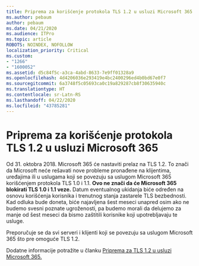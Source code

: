 ```yaml
---
title: Priprema za korišćenje protokola TLS 1.2 u usluzi Microsoft 365
ms.author: pebaum
author: pebaum
ms.date: 04/21/2020
ms.audience: ITPro
ms.topic: article
ROBOTS: NOINDEX, NOFOLLOW
localization_priority: Critical
ms.custom:
- "1266"
- "1600052"
ms.assetid: d5c84f5c-a3ca-4abd-8633-7e9ff01328a9
ms.openlocfilehash: 4d4206036e293419e4bc2400296ed4b0bd67e0f7
ms.sourcegitcommit: 6a3748f5c05693ca0c19a829287cb8f30635940c
ms.translationtype: HT
ms.contentlocale: sr-Latn-RS
ms.lasthandoff: 04/22/2020
ms.locfileid: "43785281"
---
```

# <a name="prepare-for-use-of-tls-12-in-microsoft-365"></a>Priprema za korišćenje protokola TLS 1.2 u usluzi Microsoft 365

Od 31. oktobra 2018. Microsoft 365 će nastaviti prelaz na TLS 1.2. To znači da Microsoft neće rešavati nove probleme pronađene na klijentima, uređajima ili u uslugama koji se povezuju sa uslugom Microsoft 365 korišćenjem protokola TLS 1.0 i 1.1. **Ovo ne znači da će Microsoft 365 blokirati TLS 1.0 i 1.1 veze.** Datum eventualnog ukidanja biće određen na osnovu korišćenja korisnika i trenutnog stanja zastarele TLS bezbednosti. Kad odluka bude doneta, biće najavljena šest meseci unapred osim ako ne budemo svesni poznate ugroženosti, pa budemo morali da delujemo za manje od šest meseci da bismo zaštitili korisnike koji upotrebljavaju te usluge.
  
Preporučuje se da svi serveri i klijenti koji se povezuju sa uslugom Microsoft 365 što pre omoguće TLS 1.2.
  
Dodatne informacije potražite u članku [Priprema za TLS 1.2 u usluzi Microsoft 365.](https://support.microsoft.com/help/4057306/preparing-for-tls-1-2-in-office-365)
  